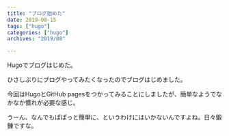 ```yaml
---
title: "ブログ始めた"
date: 2019-08-15
tags: ["hugo"]
categories: ["hugo"]
archives: "2019/08"

---
```


Hugoでブログはじめた。
<!--more-->

ひさしぶりにブログやってみたくなったのでブログはじめました。

今回はHugoとGitHub pagesをつかってみることにしましたが、簡単なようでなかなか慣れが必要な感じ。

うーん、なんでもぱぱっと簡単に、というわけにはいかないんですよね。日々鍛錬ですな。

